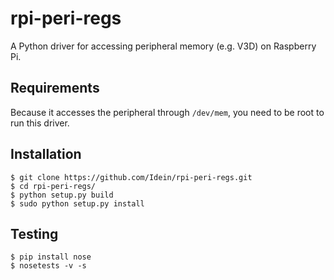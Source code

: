 # rpi-peri-regs

A Python driver for accessing peripheral memory (e.g. V3D) on Raspberry Pi.


## Requirements

Because it accesses the peripheral through `/dev/mem`, you need to be root to
run this driver.


## Installation

```
$ git clone https://github.com/Idein/rpi-peri-regs.git
$ cd rpi-peri-regs/
$ python setup.py build
$ sudo python setup.py install
```


## Testing

```
$ pip install nose
$ nosetests -v -s
```
